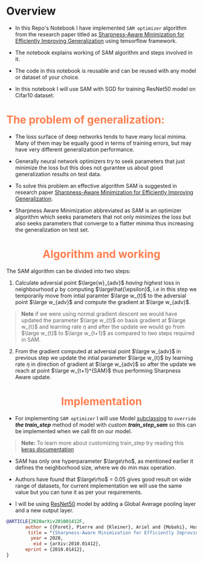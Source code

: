 # Overview

* In this Repo's Notebook I have implemented `SAM optimizer` algorithm from the research paper titled as [Sharpness-Aware Minimization for Efficiently Improving Generalization](https://arxiv.org/abs/2010.01412) using tensorflow framework.

* The notebook explains working of SAM algorithm and steps involved in it.

* The code in this notebook is reusable and can be reused with any model or dataset of your choice.

* In this notebook I will use SAM with SGD for training ResNet50 model on Cifar10 dataset.

# <span style="color:coral">The problem of generalization:</span>

* The loss surface of deep networks tends to have many local minima. Many of them may be equally good in terms of training errors, but may have very different generalization performance.

* Generally neural network optimizers try to seek parameters that just minimize the loss but this does not gurantee us about good generalization results on test data. 

* To solve this problem an effective algorithm SAM is suggested in research paper [Sharpness-Aware Minimization for Efficiently Improving Generalization](https://arxiv.org/abs/2010.01412).

* Sharpness Aware Minimization abbreviated as SAM is an optimizer algorithm which seeks parameters that not only minimizes the loss but also seeks parameters that converge to a flatter minima thus increasing the generalization on test set.

# <center> <span style="color:coral">Algorithm and working</span> </center>

The SAM algorithm can be divided into two steps:

1. Calculate adversial point $\large{w}_{adv}$ *having highest* loss in neighbourhood $\rho$ by computing $\large\hat{\epsilon}$, i.e in this step we temporarily move from intial paramter $\large w_{t}$ to the adversial point $\large w_{adv}$ and compute the gradient at $\large w_{adv}$.

> **Note** if we were using normal gradient descent we would have updated the parameter $\large w_{t}$  on basis gradient at $\large w_{t}$ and learning rate $\eta$ and after the update we would go from $\large w_{t}$ to $\large w_{t+1}$ as compared to two steps required in SAM. 
    
2. From the gradient computed at adversial point $\large w_{adv}$ in previous step we update the intial parameter $\large w_{t}$ by learning rate $\eta$ in direction of  gradient at $\large w_{adv}$ so after the update we reach at point $\large w_{t+1}^{SAM}$ thus performing Sharpness Aware update.

# <center> <span style="color:coral">Implementation</span> </center>

* For implementing `SAM optimizer` I will use Model [subclassing](https://keras.io/guides/making_new_layers_and_models_via_subclassing/) to `override` ***the train_step*** method of model with custom ***train_step_sam*** so this can be implemented when we call fit on our model.

> **Note:** To learn more about customizing train_step try reading this [keras documentation](https://keras.io/guides/customizing_what_happens_in_fit/#a-first-simple-example)

* SAM has only one hyperparameter $\large\rho$, as mentioned earlier it defines the neighborhood size, where we do min max operation.

* Authors have found that $\large\rho$ = 0.05 gives good result on wide range of datasets, for current implementation we will use the same value but you can tune it as per your requirements.

* I will be using [ResNet50](https://keras.io/api/applications/resnet/#resnet50-function) model by adding a Global Average pooling layer and a new output layer. 

```bibtex
@ARTICLE{2020arXiv201001412F,
       author = {{Foret}, Pierre and {Kleiner}, Ariel and {Mobahi}, Hossein and {Neyshabur}, Behnam},
        title = "{Sharpness-Aware Minimization for Efficiently Improving Generalization}",
         year = 2020,
          eid = {arXiv:2010.01412},
       eprint = {2010.01412},
}
```

